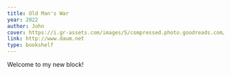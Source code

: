 ```yaml
---
title: Old Man's War
year: 2022
author: John
cover: https://i.gr-assets.com/images/S/compressed.photo.goodreads.com/books/1509467059l/36510196._SY475_.jpg
link: http://www.daum.net
type: bookshelf
---
```


Welcome to my new block!
